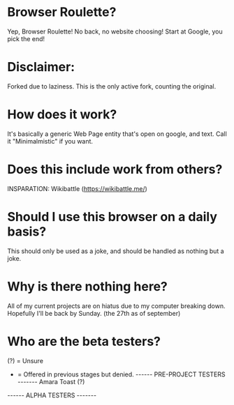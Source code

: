 # Browser Roulette?
Yep, Browser Roulette! No back, no website choosing! Start at Google, you pick the end!

# Disclaimer:
Forked due to laziness. This is the only active fork, counting the original.

# How does it work?
It's basically a generic Web Page entity that's open on google, and text. Call it "Minimalmistic" if you want.

# Does this include work from others?
INSPARATION: Wikibattle (https://wikibattle.me/)

# Should I use this browser on a daily basis?
This should only be used as a joke, and should be handled as nothing but a joke.

# Why is there nothing here?
All of my current projects are on hiatus due to my computer breaking down. Hopefully I'll be back by Sunday. (the 27th as of september)


# Who are the beta testers?

(?) = Unsure
* = Offered in previous stages but denied.
------ PRE-PROJECT TESTERS -------
Amara
Toast (?)



------ ALPHA TESTERS -------
